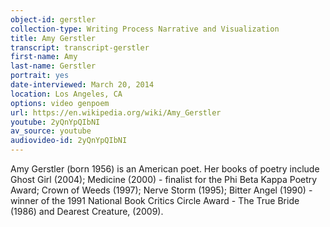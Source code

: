 ```yaml
---
object-id: gerstler
collection-type: Writing Process Narrative and Visualization 
title: Amy Gerstler
transcript: transcript-gerstler
first-name: Amy
last-name: Gerstler
portrait: yes
date-interviewed: March 20, 2014
location: Los Angeles, CA
options: video genpoem
url: https://en.wikipedia.org/wiki/Amy_Gerstler
youtube: 2yQnYpQIbNI
av_source: youtube
audiovideo-id: 2yQnYpQIbNI
---
```


Amy Gerstler (born 1956) is an American poet. Her books of poetry include Ghost Girl (2004); Medicine (2000) - finalist for the Phi Beta Kappa Poetry Award; Crown of Weeds (1997); Nerve Storm (1995); Bitter Angel (1990) - winner of the 1991 National Book Critics Circle Award - The True Bride (1986) and Dearest Creature, (2009).
